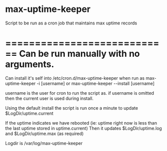 # max-uptime-keeper
Script to be run as a cron job that maintains max uptime records

============================
Can be run manually with no arguments.
============================

Can install it's self into /etc/cron.d/max-uptime-keeper when run as
    max-uptime-keeper -i [username]
        or
    max-uptime-keeper --install [username]

username is the user for cron to run the script as.
if username is omitted then the current user is used during install.

Using the default install the script is run once a minute to update
$LogDir/uptime.current

If the uptime indicates we have rebooted (ie: uptime right now is less than the last uptime stored in uptime.current)
Then it updates
    $LogDir/uptime.log
and
    $LogDir/uptime.max (as required)

Logdir is /var/log/max-uptime-keeper


